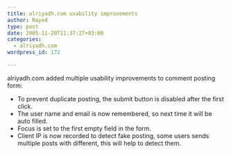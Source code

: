 ```yaml
---
title: alriyadh.com usability improvements
author: Rayed
type: post
date: 2005-11-20T11:37:27+03:00
categories:
  - alriyadh.com
wordpress_id: 172

---
```

<p>alriyadh.com added multiple usability improvements to comment posting form:</p>
<ul>
<li>To prevent duplicate posting, the submit button is disabled after the first click.</li>
<li>The user name and email is now remembered, so next time it will be auto filled.</li>
<li>Focus is set to the first empty field in the form.</li>
<li>Client IP is now recorded to detect fake posting, some users sends multiple posts with different, this will help to detect them.</li>
</ul>
